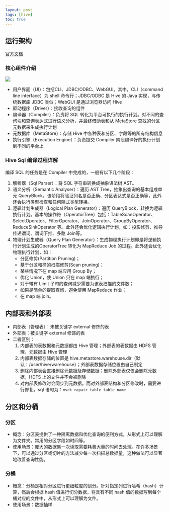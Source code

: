 ```yaml
---
layout: post
tags: [hive]
toc: true
---
```


## 运行架构
[官方文档](https://cwiki.apache.org/confluence/display/Hive/Design)

### 核心组件介绍
![](https://zhaolvjing.github.io//image/md/2022-03-25-hive理论-1.hive运行架构.png)

* 用户界面（UI）：包括CLI、JDBC/ODBC、WebGUI。其中，CLI（command line interface）为 shell 命令行；JDBC/ODBC 是 Hive 的 Java 实现，与传统数据库 JDBC 类似；WebGUI 是通过浏览器访问 Hive
* 驱动程序（Driver）：接收查询的组件
* 编译器（Compiler）：负责将 SQL 转化为平台可执行的执行计划。对不同的查询块和查询表达式进行语义分析，并最终借助表和从 MetaStore 查找的分区元数据来生成执行计划
* 元数据库（MetaStore）：存储 Hive 中各种表和分区、字段等的所有结构信息
* 执行引擎（Execution Engine）：负责提交 Compiler 阶段编译好的执行计划到不同的平台上

### Hive Sql 编译过程详解
编译 SQL 的任务是在 Compiler 中完成的，一般有以下几个阶段：

1. 解析器（Sql Parser）：将 SQL 字符串转换成抽象语法树 AST。
2. 语义分析（Semantic Analyser）：遍历 AST Tree，抽象出查询的基本组成单元 QueryBlock。该阶段将验证列名是否正确、分区表达式是否正确等，此外还会执行类型检查和任何隐式类型转换。
3. 逻辑计划生成器（Logical Plan Generator）：遍历 QueryBlock，转换为逻辑执行计划。基本的操作符（OperatorTree）包括：TableScanOperator、SelectOperator、FilterOperator、JoinOperator、GroupByOperator、ReduceSinkOperator 等。此外还会优化逻辑执行计划，如：投影修剪、推导传递谓词、谓词下推、多路 Join等。
4. 物理计划生成器（Query Plan Generator）：生成物理执行计划即是将逻辑执行计划生成的OperatorTree 转化为 MapReduce Job 的过程。此外还会优化物理执行计划，如：
	* 分区修剪(Partition Pruning)；
	* 基于分区和桶的扫描修剪(Scan pruning)；
	* 某些情况下在 map 端应用 Group By；
	* 优化 Union，使 Union 只在 map 端执行；
	* 对于带有 Limit 子句的查询减少需要为该表扫描的文件数；
	* 如果是简单的提取查询，避免使用 MapReduce 作业；
	* 在 map 端 join。

## 内部表和外部表
* 内部表（管理表）：未被关键字 external 修饰的表
* 外部表：被关键字 external 修饰的表
* 二者区别：
	1. 内部表的表数据和元数据都由 Hive 管理；外部表的表数据由 HDFS 管理，元数据由 Hive 管理
	2. 内部表数据存储的位置是 hive.metastore.warehouse.dir（默认：/user/hive/warehouse）；外部表数据存储位置由自己制定
	3. 删除内部表会直接删除元数据及存储数据；删除外部表仅仅会删除元数据，HDFS 上的文件并不会被删除
	4. 对内部表修改时会同步到元数据，而对外部表结构和分区修改时，需要进行修复。sql 语句为：`msck rapair table table_name`

## 分区和分桶
### 分区
* 概念：分区表提供了一种隔离数据和优化查询的便利方式，从形式上可以理解为文件夹。常用的分区字段如时间等。
* 使用场景：庞大的数据集一次读取需要耗费大量的时间去处理。在许多场景下，可以通过分区或切片的方法减少每一次扫描总数据量，这种做法可以显著地改善查询性能。

### 分桶
* 概念：分桶是相对分区进行更细粒度的划分。针对指定列进行哈希（hash）计算，然后会根据 hash 值进行切分数据，将具有不同 hash 值的数据写到每个桶对应的文件中，从形式上可以理解为文件。
* 使用场景：数据抽样


